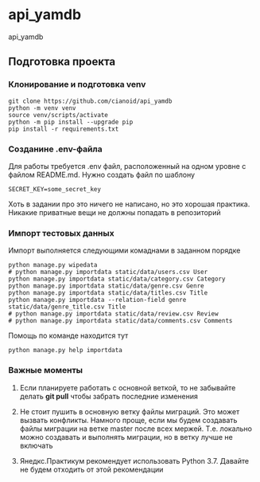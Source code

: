 # api_yamdb
api_yamdb

## Подготовка проекта

### Клонирование и подготовка venv
```
git clone https://github.com/cianoid/api_yamdb
python -m venv venv
source venv/scripts/activate
python -m pip install --upgrade pip
pip install -r requirements.txt
```

### Созданине .env-файла
Для работы требуется .env файл, расположенный на одном уровне 
с файлом README.md.
Нужно создать файл по шаблону

```
SECRET_KEY=some_secret_key
```

Хоть в задании про это ничего не написано, но это хорошая практика. 
Никакие приватные вещи не должны попадать в репозиторий

### Импорт тестовых данных

Импорт выполняется следующими комаднами в заданном порядке
```
python manage.py wipedata
# python manage.py importdata static/data/users.csv User
python manage.py importdata static/data/category.csv Category
python manage.py importdata static/data/genre.csv Genre
python manage.py importdata static/data/titles.csv Title
python manage.py importdata --relation-field genre static/data/genre_title.csv Title
# python manage.py importdata static/data/review.csv Review
# python manage.py importdata static/data/comments.csv Comments
```

Помощь по команде находится тут
```
python manage.py help importdata
```


### Важные моменты

1. Если планируете работать с основной веткой, то не забывайте делать 
**git pull** чтобы забрать последние изменения

2. Не стоит пушить в основную ветку файлы миграций. Это может вызвать 
конфликты. Намного проще, если мы будем создавать файлы миграции 
на ветке master после всех мержей. Т.е. локально можно создавать и 
выполнять миграции, но в ветку лучше не включать

3. Янедкс.Практикум рекомендует использовать Python 3.7. Давайте не 
будем отходить от этой рекомендации
